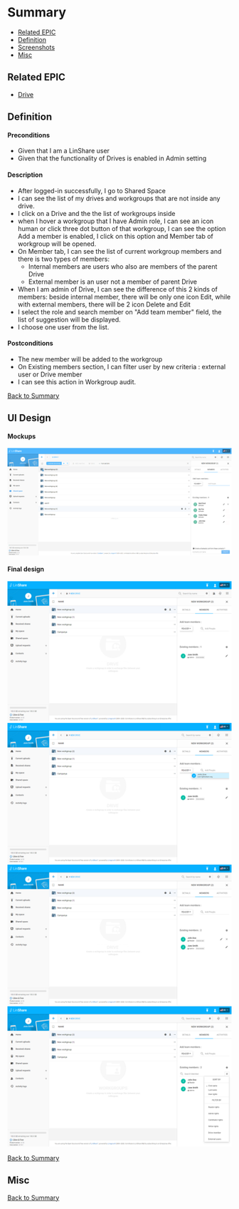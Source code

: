# Summary

* [Related EPIC](#related-epic)
* [Definition](#definition)
* [Screenshots](#screenshots)
* [Misc](#misc)

## Related EPIC

* [Drive](./README.md)

## Definition

#### Preconditions

* Given that I am a LinShare user
* Given that the functionality of Drives is enabled in Admin setting

#### Description

* After logged-in successfully, I go to Shared Space
* I can see the list of my drives and workgroups that are not inside any drive.
* I click on a Drive and the the list of workgroups inside
* when I hover a workgroup that I have Admin role, I can see an icon human or click three dot button of that workgroup, I can see the option Add a member is enabled, I click on this option and Member tab of workgroup will be opened. 
*  On Member tab, I can see the list of current workgroup members and there is two types of members:
   *  Internal members are users who also are members of the parent Drive 
   *  External member is an user not a member of parent Drive
*  When I am admin of Drive, I can see the difference of this 2 kinds of members: beside internal member, there will be only one icon Edit, while with external members, there will be 2 icon Delete and Edit 
*  I  select the role and search member on "Add team member" field, the list of suggestion will be displayed.
*  I  choose one user from the list.

#### Postconditions

*  The new member will be added to the workgroup
*  On Existing members section, I can filter user by new criteria : external user or Drive member
*  I can see this action in Workgroup audit. 

[Back to Summary](#summary)

## UI Design

#### Mockups

![story13](./mockups/13.1.png)

#### Final design

![story13](./design/13.1.png)
![story13](./design/13.2.png)
![story13](./design/13.3.png)
![story13](./design/13.4.png)

[Back to Summary](#summary)

## Misc

[Back to Summary](#summary)
